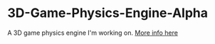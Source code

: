 # 3D-Game-Physics-Engine-Alpha
A 3D game physics engine I'm working on. [More info here](../../wiki)



